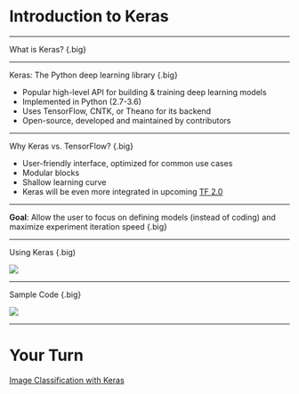 # Introduction to Keras

---

What is Keras? {.big}

---

Keras: The Python deep learning library {.big}

* Popular high-level API for building & training deep learning models
* Implemented in Python (2.7-3.6)
* Uses TensorFlow, CNTK, or Theano for its backend
* Open-source, developed and maintained by contributors 

<!--
A collection of high-level APIs that support neural network for deep learning modeling.  Can be used on several backend implementations, eg: TF, CNTK, Theano.
Microsoft Cognitive Toolkit, previously known as CNTK
* A deep learning framework developed by Microsoft Research. Microsoft Cognitive Toolkit describes neural networks as a series of computational steps via a directed graph
* Developer: Microsoft Research

Theano
* A Python library and optimizing compiler for manipulating and evaluating mathematical expressions, especially matrix-valued ones. In Theano, computations are expressed using a NumPy-esque syntax and compiled to run efficiently on either CPU or GPU architectures.
* Developer(s): Montreal Institute for Learning Algorithms (MILA), University of Montreal
-->

---

Why Keras vs. TensorFlow? {.big}

* User-friendly interface, optimized for common use cases
* Modular blocks
* Shallow learning curve
* Keras will be even more integrated in upcoming [TF 2.0](https://www.tensorflow.org/community/roadmap)

<!--
User friendly
* High level APIs - provides a scikit-learn type APIs
* Hides complexity of the backend engine (TF, etc)

Modular blocks
* Using Keras is much like dealing with Lego blocks
* Support a large set of neural network models, eg: fully connected, convolutional, pooling, recurrent, embedding, etc.
* These models can be combined to build more complex models

Shallow learning curve
* Great place for beginners to start
* It’s build to help developers perform quick tests, proof of concepts and experiments before going full scale
* Hopefully allow non-ML developers to solve their ML problems themselves with little overhead
-->

---

**Goal**: Allow the user to focus on defining models (instead of coding) and maximize experiment iteration speed {.big}

---

Using Keras {.big)

![](res/introkeras01.png)

<!--
Load
* As usual either use the built-in data loader function when available, or write one for your specific data set
* Data sets can potentially divided into: Training set, Validation set, Test set
* For simplicity, we’ll work with Training and Test set in this example

Define
* Model is defined by sequencing together pre-built layers
* It typically consists of input layer, one or more hidden layers in the middle which does the learning, and an output layer
* We’ll go through a concrete example in the upcoming Image Classification with Keras colab

Neural Net
* We will go deep into neural network model discussion in a couple of weeks but for now focus getting comfortable with Keras APIs and coding flow
-->

---

Sample Code {.big}

![](res/introkeras02.png)

<!--
Compile
* As the model train, you can influence how it improve the model between iterations by specifying: Optimizer, Loss Function, Metrics

Train
* Call model.fit() to start model training
* Training data in x_train
* Training labels in y_train
* Feed the training data 5 times
* Return: History object containing training accuracy and loss values in each iterations

Evaluate
* Call model.evaluate() to evaluate the model quality
* Use a separate test dataset to independently assess quality
* Return: evaluation accuracy and loss values
-->

---

# Your Turn

[Image Classification with Keras](https://colab.sandbox.google.com/drive/1OfhoB99E9h7SMWMXwBRLs54aGUMcwXFF)

<!--
Let’s work on the Image Classification colab where we can apply the skills we’ve been recently introduced to:
Keras API
Image Manipulation with Python
Introduction to Neural Network
-->


